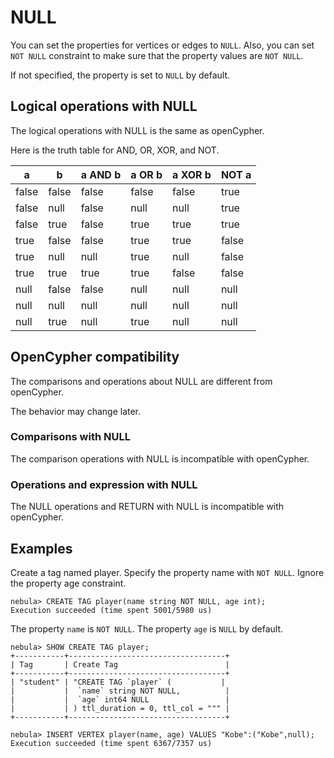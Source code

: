 # NULL

You can set the properties for vertices or edges to `NULL`. Also, you can set `NOT NULL` constraint to make sure that the property values are `NOT NULL`.

If not specified, the property is set to `NULL` by default.

## Logical operations with NULL

The logical operations with NULL is the same as openCypher.

Here is the truth table for AND, OR, XOR, and NOT.

| a | b | a AND b | a OR b | a XOR b | NOT a |
| - | - | - | - | - | - |
| false | false | false | false | false | true |
| false|  null|  false | null | null | true |
| false | true | false | true | true | true|
| true | false | false | true | true | false|
| true|  null | null | true | null | false|
| true | true | true | true | false | false|
| null | false | false | null | null | null|
| null | null | null | null | null | null|
| null | true | null | true | null | null|

## OpenCypher compatibility

The comparisons and operations about NULL are different from openCypher.

The behavior may change later.

### Comparisons with NULL

The comparison operations with NULL is incompatible with openCypher.

### Operations and expression with NULL

The NULL operations and RETURN with NULL is incompatible with openCypher.

## Examples

Create a tag named player. Specify the property name with `NOT NULL`. Ignore the property age constraint.

```ngql
nebula> CREATE TAG player(name string NOT NULL, age int);
Execution succeeded (time spent 5001/5980 us)
```

The property `name` is `NOT NULL`. The property `age` is `NULL` by default.

```ngql
nebula> SHOW CREATE TAG player;
+-----------+-----------------------------------+
| Tag       | Create Tag                        |
+-----------+-----------------------------------+
| "student" | "CREATE TAG `player` (           |
|           |  `name` string NOT NULL,          |
|           |  `age` int64 NULL                 |
|           | ) ttl_duration = 0, ttl_col = """ |
+-----------+-----------------------------------+
```

```ngql
nebula> INSERT VERTEX player(name, age) VALUES "Kobe":("Kobe",null);
Execution succeeded (time spent 6367/7357 us)
```
